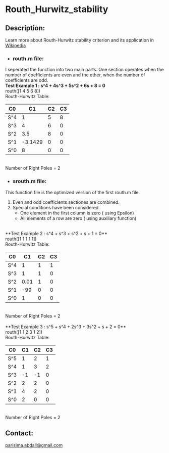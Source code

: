 # Routh_Hurwitz_stability
## Description:
Learn more about Routh-Hurwitz stability criterion and its application in [Wikipedia](https://en.wikipedia.org/wiki/Routh%E2%80%93Hurwitz_stability_criterion ) <br>
- ### routh.m file: <br>
I seperated the function into two main parts. One section operates when the number of coefficients are even and the other, when the number of coefficients are odd. <br>
**Test Example 1 : s^4 + 4s^3 + 5s^2 + 6s + 8 = 0** <br>
routh([1 4 5 6 8]) <br>
Routh-Hurwitz Table: <br>

|C0|C1|C2|C3|
|---|---|---|---|
S^4| 1 | 5 | 8 |
S^3| 4 | 6 | 0 |
S^2| 3.5 | 8 | 0 |
S^1| -3.1429 | 0 | 0 |
S^0| 8 | 0 | 0 |
 <br>
 Number of Right Poles = 2 <br>
 
- ### srouth.m file:
This function file is the optimized version of the first routh.m file. 
  1. Even and odd coefficients sectiones are combined. 
  2. Special conditions have been considered. 
     - One element in the first column is zero ( using Epsilon)
     - All elements of a row are zero ( using auxiliary function)
<br>
**Test Example 2 : s^4 + s^3 + s^2 + s + 1 = 0** <br>
routh([1 1 1 1 1]) <br>
Routh-Hurwitz Table: <br>

|C0|C1|C2|C3|
|---|---|---|---|
S^4| 1 | 1 | 1 |
S^3| 1 | 1 | 0 |
S^2| 0.01 | 1 | 0 |
S^1| -99 | 0 | 0 |
S^0| 1 | 0 | 0 |
 <br>
 Number of Right Poles = 2 <br>
 <br>
 **Test Example 3 : s^5 + s^4 + 2s^3 + 3s^2 + s + 2 = 0** <br>
routh([1 1 2 3 1 2]) <br>
Routh-Hurwitz Table: <br>

|C0|C1|C2|C3|
|---|---|---|---|
S^5| 1 | 2 | 1 |
S^4| 1 | 3 | 2 |
S^3| -1 | -1 | 0 |
S^2| 2 | 2 | 0 |
S^1| 4 | 2 | 0 |
S^0| 2 | 0 | 0 |
 <br>
 Number of Right Poles = 2

## Contact:
parisima.abdali@gmail.com
